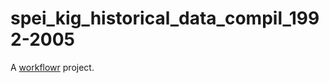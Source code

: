 # spei_kig_historical_data_compil_1992-2005

A [workflowr][] project.

[workflowr]: https://github.com/workflowr/workflowr
